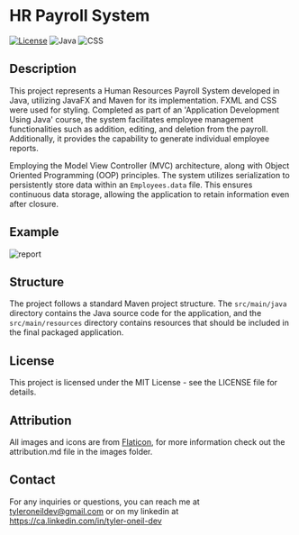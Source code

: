 # HR Payroll System

[![License](https://img.shields.io/badge/License-MIT-blue.svg)](https://opensource.org/licenses/MIT)
![Java](https://img.shields.io/badge/Java-ED8B00?style=for-the-badge&logo=openjdk&logoColor=white)
![CSS](https://img.shields.io/badge/CSS-239120?&style=for-the-badge&logo=css3&logoColor=white)

## Description
This project represents a Human Resources Payroll System developed in Java, utilizing JavaFX and Maven for its implementation. FXML and CSS were used for styling. Completed as part of an 'Application Development Using Java' course, the system facilitates employee management functionalities such as addition, editing, and deletion from the payroll. Additionally, it provides the capability to generate individual employee reports.

Employing the Model View Controller (MVC) architecture, along with Object Oriented Programming (OOP) principles. The system utilizes serialization to persistently store data within an `Employees.data` file. This ensures continuous data storage, allowing the application to retain information even after closure. 

## Example
![report](https://github.com/tyleroneil72/hr-payroll-system/assets/43754564/6d6bea61-11bc-4511-a18b-8588bd708f55)

## Structure
The project follows a standard Maven project structure. The `src/main/java` directory contains the Java source code for the application, and the `src/main/resources` directory contains resources that should be included in the final packaged application.

## License
This project is licensed under the MIT License - see the LICENSE file for details.

## Attribution
All images and icons are from [Flaticon](https://www.Flaticon.com), for more information check out the attribution.md file in the images folder.

## Contact
For any inquiries or questions, you can reach me at tyleroneildev@gmail.com
or on my linkedin at https://ca.linkedin.com/in/tyler-oneil-dev
